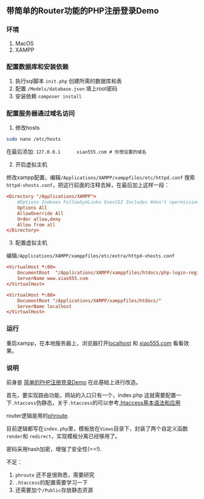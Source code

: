 ## 带简单的Router功能的PHP注册登录Demo

### 环境

  1. MacOS
  2. XAMPP

### 配置数据库和安装依赖

1. 执行sql脚本 `init.php` 创建所需的数据库和表
2. 配置 `/Models/database.json` 填上root密码
3. 安装依赖 `composer install`

### 配置服务器通过域名访问

1. 修改hosts

```bash
sudo nano /etc/hosts
```

在最后添加: `127.0.0.1      xiao555.com # 你想设置的域名`

2. 开启虚拟主机

修改xampp配置，编辑`/Applications/XAMPP/xamppfiles/etc/httpd.conf`
搜索`httpd-vhosts.conf`，把这行前面的注释去掉，在最后加上这样一段：

```conf
<Directory "/Applications/XAMPP">
    #Options Indexes FollowSymLinks ExecCGI Includes #don't >permission see list
    Options All
    AllowOverride All
    Order allow,deny
    Allow from all
</Directory>
```

3. 配置虚拟主机

编辑`/Applications/XAMPP/xamppfiles/etc/extra/httpd-vhosts.conf`

```conf
<VirtualHost *:80>
    DocumentRoot  "/Applications/XAMPP/xamppfiles/htdocs/php-login-register/"
    ServerName www.xiao555.com
</VirtualHost>

<VirtualHost *:80>
    DocumentRoot "/Applications/XAMPP/xamppfiles/htdocs/"
    ServerName localhost
</VirtualHost>
```


### 运行

重启xampp，在本地服务器上，浏览器打开[localhost](localhost) 和 [xiao555.com](xiao555.com) 看看效果。

### 说明

前身是 [简单的PHP注册登录Demo](https://github.com/xiao555/PHP-register-login) 在此基础上进行改造。

首先，要实现路由功能，网站的入口只有一个，index.php
这就需要配置一下`.htaccess`伪静态，关于`.htaccess`的可以参考[.htaccess基本语法和应用](http://blog.sina.com.cn/s/blog_6e8b46e701014drc.html)

router逻辑是用的[phroute](https://github.com/mrjgreen/phroute).

目前逻辑都写在`index.php`里，模板放在`Views`目录下，封装了两个自定义函数`render`和 `redirect`，实现模板分离已经够用了。

密码采用hash加密，增强了安全性(==!).

不足：

  1. `phroute` 还不是很熟悉，需要研究
  2. `.htaccess`的配置需要学习一下
  3. 还需要加个`/Public`存放静态资源



